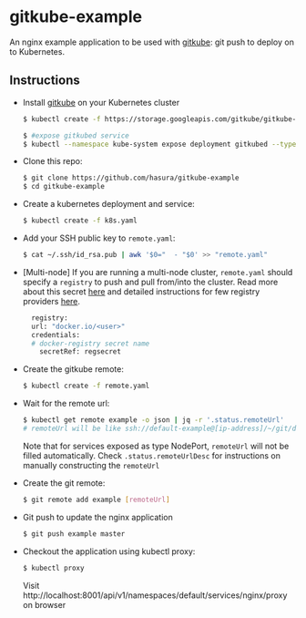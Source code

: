 # gitkube-example

An nginx example application to be used with [gitkube](https://github.com/hasura/gitkube): git push to deploy on to Kubernetes.

## Instructions

- Install [gitkube](https://github.com/hasura/gitkube) on your Kubernetes cluster
  ```sh
  $ kubectl create -f https://storage.googleapis.com/gitkube/gitkube-setup-stable.yaml

  $ #expose gitkubed service
  $ kubectl --namespace kube-system expose deployment gitkubed --type=LoadBalancer --name=gitkubed
  ```
- Clone this repo:
  ```bash
  $ git clone https://github.com/hasura/gitkube-example
  $ cd gitkube-example
  ```
- Create a kubernetes deployment and service:
  ```bash
  $ kubectl create -f k8s.yaml
  ```
- Add your SSH public key to `remote.yaml`:
  ```bash
  $ cat ~/.ssh/id_rsa.pub | awk '$0="  - "$0' >> "remote.yaml"
  ```
- [Multi-node] If you are running a multi-node cluster, `remote.yaml` should specify a `registry` to push and pull from/into the cluster. Read more about this secret [here](https://kubernetes.io/docs/tasks/configure-pod-container/pull-image-private-registry/) and detailed instructions for few registry providers [here](https://github.com/hasura/gitkube/blob/master/docs/registry.md).
  ```sh
    registry:
    url: "docker.io/<user>"
    credentials:
    # docker-registry secret name
      secretRef: regsecret
  ```

- Create the gitkube remote:
  ```bash
  $ kubectl create -f remote.yaml
  ```
- Wait for the remote url:
  ```bash
  $ kubectl get remote example -o json | jq -r '.status.remoteUrl'
  # remoteUrl will be like ssh://default-example@[ip-address]/~/git/default-example
  ```
  Note that for services exposed as type NodePort, `remoteUrl` will not be filled automatically. Check `.status.remoteUrlDesc` for instructions on manually constructing the `remoteUrl`
- Create the git remote:
  ```bash
  $ git remote add example [remoteUrl]
  ```
- Git push to update the nginx application
  ```bash
  $ git push example master
  ```
- Checkout the application using kubectl proxy:
  ```bash
  $ kubectl proxy
  ```
  Visit http://localhost:8001/api/v1/namespaces/default/services/nginx/proxy on browser

